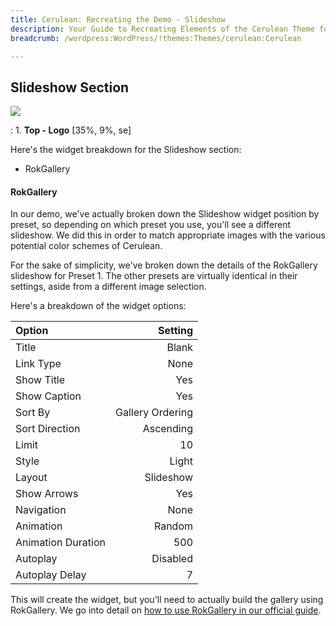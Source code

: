 ```yaml
---
title: Cerulean: Recreating the Demo - Slideshow
description: Your Guide to Recreating Elements of the Cerulean Theme for WordPress
breadcrumb: /wordpress:WordPress/!themes:Themes/cerulean:Cerulean

---
```


Slideshow Section
-----
![][demo]

:   1. **Top - Logo** [35%, 9%, se]

Here's the widget breakdown for the Slideshow section:

* RokGallery

#### RokGallery
In our demo, we've actually broken down the Slideshow widget position by preset, so depending on which preset you use, you'll see a different slideshow. We did this in order to match appropriate images with the various potential color schemes of Cerulean.

For the sake of simplicity, we've broken down the details of the RokGallery slideshow for Preset 1. The other presets are virtually identical in their settings, aside from a different image selection.

Here's a breakdown of the widget options: 

| Option             |          Setting |  
| :----------------- | ---------------: |  
| Title              |            Blank |  
| Link Type          |             None |  
| Show Title         |              Yes |  
| Show Caption       |              Yes |  
| Sort By            | Gallery Ordering |  
| Sort Direction     |        Ascending |  
| Limit              |               10 |  
| Style              |            Light |  
| Layout             |        Slideshow |  
| Show Arrows        |              Yes |  
| Navigation         |             None |  
| Animation          |           Random |  
| Animation Duration |              500 |  
| Autoplay           |         Disabled |  
| Autoplay Delay     |                7 |  

This will create the widget, but you'll need to actually build the gallery using RokGallery. We go into detail on [how to use RokGallery in our official guide][rokgallery].

[demo]: assets/cerulean2.jpg
[rokgallery]: ../../plugins/rokgallery/